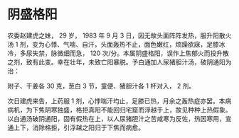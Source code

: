 # 阴盛格阳

农委赵建虎之妹， 29 岁， 1983 年 9 月 3 日，因无故头面阵阵发热，服升阳散火汤 1 剂，变为心悸、气喘、自汗，头面轰热不止，面色嫩红，烦躁欲寐，足膝冰冷，多尿失禁，脉微细而急， 120 次/分。本属阴盛格阳，误作上焦郁火而投升散之剂，致有此变。幸在壮年，未致亡阳暴脱。予白通加人尿猪胆汁汤，破阴通阳为治：

附子、干姜各 30 克，葱白 3 节，童便、猪胆汁各 1 杯对入， 2 剂。

次日建虎来告，上药服 1 剂，心悸喘汗均止，足膝已热，月余之轰热症亦罢。本病病机，为下焦阴寒独盛，格拒真阳不能回归宅窟而浮越于上，故见种种上热假象。以白通汤破阴通阳，固有假热在上，以人尿猪胆汁之苦咸寒为反佐，热因寒用，宣通上下，消除格拒，引浮越之阳归于下焦而病愈。